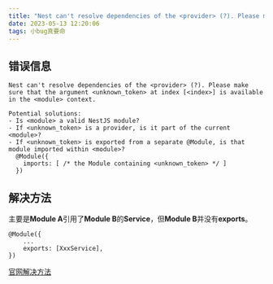 ```yaml
---
title: "Nest can't resolve dependencies of the <provider> (?). Please make sure that the argument <unknown_token> at index [<index>] is available in the <module> context."
date: 2023-05-13 12:20:06
tags: 小bug真要命
---
```

## 错误信息
```shell
Nest can't resolve dependencies of the <provider> (?). Please make sure that the argument <unknown_token> at index [<index>] is available in the <module> context.

Potential solutions:
- Is <module> a valid NestJS module?
- If <unknown_token> is a provider, is it part of the current <module>?
- If <unknown_token> is exported from a separate @Module, is that module imported within <module>?
  @Module({
    imports: [ /* the Module containing <unknown_token> */ ]
  })
```
## 解决方法
主要是**Module A**引用了**Module B**的**Service**，但**Module B**并没有**exports**。
```
@Module({
    ...
    exports: [XxxService],
})
```
[官网解决方法](https://docs.nestjs.com/faq/common-errors)
